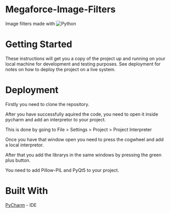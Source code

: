 # Megaforce-Image-Filters
Image filters made with ![Python](https://img.shields.io/badge/python-v3.6-blue.svg)
# Getting Started
These instructions will get you a copy of the project up and running on your local machine for development and testing purposes. See deployment for notes on how to deploy the project on a live system.

# Deployment
Firstly you need to clone the repository.

After you have successfully aquired the code, you need to open it inside pycharm and add an interpretor to your project.

This is done by going to File > Settings > Project > Project Interpreter

Once you have that window open you need to press the cogwheel and add a local interpretor.

After that you add the librarys in the same windows by pressing the green plus button.

You need to add Pillow-PIL and PyQt5 to your project.

# Built With
[PyCharm](https://www.jetbrains.com/pycharm) - IDE
